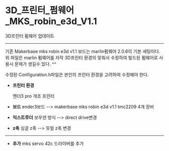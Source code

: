 # 3D_프린터_펌웨어_MKS_robin_e3d_V1.1
3D프린터 펌웨어 업데이트

---

기존 Makerbase mks robin e3d v1.1 보드는 marlin펌웨어 2.0.6이 기본 세팅이다.
위 파일은 marlin 펌웨어를 자작 3D프린터 환경의 맞춰서 수정하여 빌드된 펌웨어로 사용시 문제가 생길수 있다. ^^

수정된 Configuration.h파일은 본인의 프린터 환경을 고려하여 수정해야 한다.

* __프린터 환경__

  엔더3 pro 개조 프린터

* __보드__
  ender3보드 --> makerbase mks robin e3d v1.1
  tmc2209 4개 장비

* __익스트루더__
  보우덴 방식 --> direct drive변경

* __z축__
  싱글 z축 --> 듀얼 z축 변경

---

* __추가__
  mks servo 42c 드라이버를 추가

